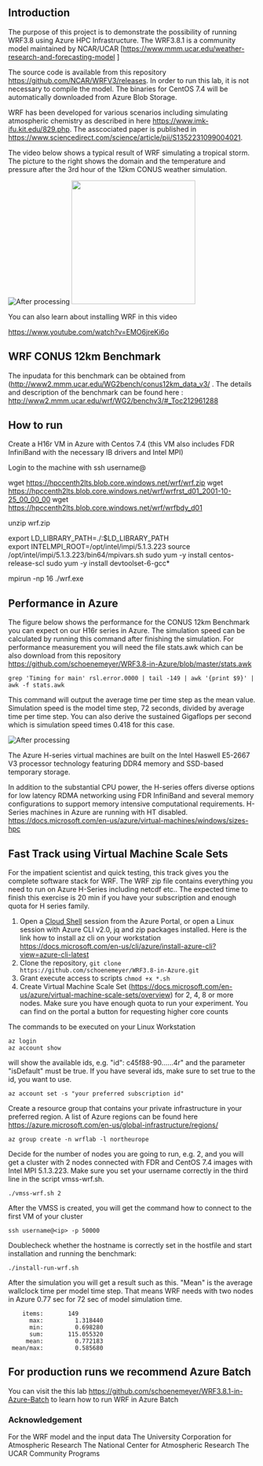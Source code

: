 ## Introduction

The purpose of this project is to demonstrate the possibility of running WRF3.8  using Azure HPC Infrastructure.
The WRF3.8.1 is a community model maintained by NCAR/UCAR [https://www.mmm.ucar.edu/weather-research-and-forecasting-model ]

The source code is available from this repository https://github.com/NCAR/WRFV3/releases.
In order to run this lab, it is not necessary to compile the model. The binaries for CentOS 7.4 will be automatically downloaded from Azure Blob Storage.

WRF has been developed for various scenarios including simulating atmospheric chemistry as described in here https://www.imk-ifu.kit.edu/829.php. The asscociated paper is published in https://www.sciencedirect.com/science/article/pii/S1352231099004021.

The video below shows a typical result of WRF simulating a tropical storm. The picture to the right shows the domain and the temperature and pressure after the 3rd hour of the 12km CONUS weather simulation.

![After processing](https://github.com/schoenemeyer/WRF3.8-in-Azure/blob/master/wrf_atl_shear_anim.gif)
<img src="https://github.com/schoenemeyer/WRF3.8-in-Azure/blob/master/4-Figure2-1.png" width="252">

You can also learn about installing WRF in this video

https://www.youtube.com/watch?v=EMO6jreKi6o

## WRF CONUS 12km Benchmark
The inpudata for this benchmark can be obtained from (http://www2.mmm.ucar.edu/WG2bench/conus12km_data_v3/ . 
The details and description of the benchmark can be found here : http://www2.mmm.ucar.edu/wrf/WG2/benchv3/#_Toc212961288 


## How to run

Create a H16r VM in Azure with Centos 7.4 (this VM also includes FDR InfiniBand with the necessary IB drivers and Intel MPI)

Login to the machine with ssh username@<id-adress>

wget https://hpccenth2lts.blob.core.windows.net/wrf/wrf.zip
wget https://hpccenth2lts.blob.core.windows.net/wrf/wrfrst_d01_2001-10-25_00_00_00
wget https://hpccenth2lts.blob.core.windows.net/wrf/wrfbdy_d01

unzip wrf.zip

export LD_LIBRARY_PATH=./:$LD_LIBRARY_PATH  
export INTELMPI_ROOT=/opt/intel/impi/5.1.3.223 
source /opt/intel/impi/5.1.3.223/bin64/mpivars.sh 
sudo yum -y install centos-release-scl
sudo yum -y install devtoolset-6-gcc*

mpirun -np 16 ./wrf.exe


## Performance in Azure

The figure below shows the performance for the CONUS 12km Benchmark you can expect on our H16r series in Azure. The simulation speed can be calculated by running this command after finishing the simulation. For performance measurement you will need the file stats.awk which can be also download from this repository https://github.com/schoenemeyer/WRF3.8-in-Azure/blob/master/stats.awk 
```
grep 'Timing for main' rsl.error.0000 | tail -149 | awk '{print $9}' | awk -f stats.awk
```
This command will output the average time per time step as the mean value. Simulation speed is the model time step, 72 seconds, divided by average time per time step. You can also derive the sustained Gigaflops per second which is simulation speed times 0.418 for this case.

![After processing](https://github.com/schoenemeyer/WRF3.8-in-Azure/blob/master/wrf3.8-256.gif)

The Azure H-series virtual machines are built on the Intel Haswell E5-2667 V3 processor technology featuring DDR4 memory and SSD-based temporary storage.

In addition to the substantial CPU power, the H-series offers diverse options for low latency RDMA networking using FDR InfiniBand and several memory configurations to support memory intensive computational requirements. H-Series machines in Azure are running with HT disabled.
https://docs.microsoft.com/en-us/azure/virtual-machines/windows/sizes-hpc


## Fast Track using Virtual Machine Scale Sets
For the impatient scientist and quick testing, this track gives you the complete software stack for WRF. The WRF zip file contains everything you need to run on Azure H-Series including netcdf etc.. The expected time to finish this exercise is 20 min if you have your subscription and enough quota for H series family.


1. Open a [Cloud Shell](https://docs.microsoft.com/en-us/azure/cloud-shell/overview) session from the Azure Portal, or open a Linux session with Azure CLI v2.0, jq and zip packages installed. Here is the link how to install az cli on your workstation https://docs.microsoft.com/en-us/cli/azure/install-azure-cli?view=azure-cli-latest
2. Clone the repository, `git clone https://github.com/schoenemeyer/WRF3.8-in-Azure.git`
3. Grant execute access to scripts `chmod +x *.sh`
4. Create Virtual Machine Scale Set (https://docs.microsoft.com/en-us/azure/virtual-machine-scale-sets/overview) for 2, 4, 8 or more nodes. Make sure you have enough quota to run your experiment. You can find on the portal a button for requesting higher core counts

The commands to be executed on your Linux Workstation
```
az login
az account show
```
will show the available ids, e.g. "id": c45f88-90......4r" and the parameter "isDefault" must be true. If you have several ids, make sure to set true to the id, you want to use.
```
az account set -s "your preferred subscription id"
```
Create a resource group that contains your private infrastructure in your preferred region. A list of Azure regions can be found here https://azure.microsoft.com/en-us/global-infrastructure/regions/
```
az group create -n wrflab -l northeurope  

```
Decide for the number of nodes you are going to run, e.g. 2, and you will get a cluster with 2 nodes connected with FDR and CentOS 7.4 images with Intel MPI 5.1.3.223. Make sure you set your username correctly in the third line in the script vmss-wrf.sh.
```
./vmss-wrf.sh 2
```
After the VMSS is created, you will get the command how to connect to the first VM of your cluster
```
ssh username@<ip> -p 50000
```
Doublecheck whether the hostname is correctly set in the hostfile and start installation and running the benchmark:
```
./install-run-wrf.sh
```
After the simulation you will get a result such as this. "Mean" is the average wallclock time per model time step. That means WRF needs with two nodes in Azure 0.77 sec for 72 sec of model simulation time.
```
    items:       149
      max:         1.318440
      min:         0.698280
      sum:       115.055320
     mean:         0.772183
 mean/max:         0.585680

```

## For production runs we recommend Azure Batch

You can visit the this lab https://github.com/schoenemeyer/WRF3.8.1-in-Azure-Batch to learn how to run WRF in Azure Batch

### Acknowledgement

For the WRF model and the input data
The University Corporation for Atmospheric Research
The National Center for Atmospheric Research
The UCAR Community Programs


